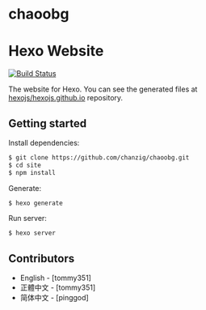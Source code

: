 # chaoobg

# Hexo Website

[![Build Status](https://travis-ci.org/hexojs/site.svg?branch=master)](https://travis-ci.org/hexojs/site)

The website for Hexo. You can see the generated files at [hexojs/hexojs.github.io](https://github.com/hexojs/hexojs.github.io) repository.

## Getting started

Install dependencies:

``` bash
$ git clone https://github.com/chanzig/chaoobg.git
$ cd site
$ npm install
```

Generate:

``` bash
$ hexo generate
```

Run server:

``` bash
$ hexo server
```

## Contributors

- English - [tommy351]
- 正體中文 - [tommy351]
- 简体中文 - [pinggod]

